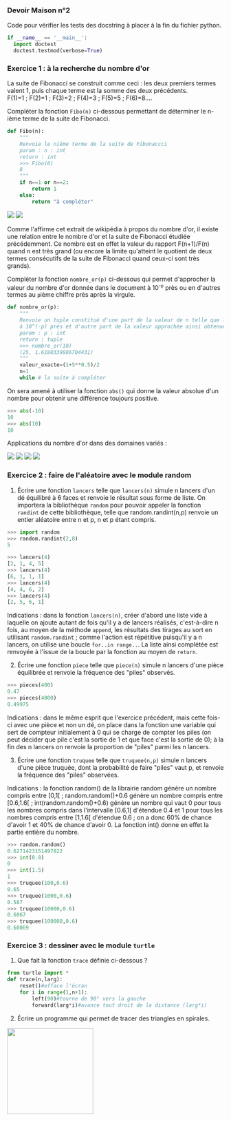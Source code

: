 ### Devoir Maison n°2

Code pour vérifier les tests des docstring à placer à la fin du fichier python.

```Python
if __name__ == '__main__':
  import doctest
  doctest.testmod(verbose=True)
```
### Exercice 1 : à la recherche du nombre d'or

La suite de Fibonacci se construit comme ceci : les deux premiers termes valent 1, puis chaque terme est la somme des deux précédents.   
F(1)=1 ; F(2)=1 ; F(3)=2 ; F(4)=3 ; F(5)=5 ; F(6)=8....

Compléter la fonction `Fibo(n)` ci-dessous permettant de déterminer le n-ième terme de la suite de Fibonacci.

```Python
def Fibo(n):
    """
    Renvoie le nième terme de la suite de Fibonaccci
    param : n : int
    return : int
    >>> Fibo(6)
    8
    """
    if n==1 or n==2:
        return 1
    else:
        return "à compléter"
```
<img src="Assets/suite-de-fibonacci-phi.png.webp"> 

<img src="Assets/nombre_or.png"> 

Comme l'affirme cet extrait de wikipédia à propos du nombre d'or, il existe une relation entre le nombre d'or et la suite de Fibonacci étudiée précédemment. Ce nombre est en effet la valeur du rapport F(n+1)/F(n) quand n est très grand (ou encore la limite qu'atteint le quotient de deux termes consécutifs de la suite de Fibonacci quand ceux-ci sont très grands).   

Compléter la fonction `nombre_or(p)` ci-dessous qui permet d'approcher la valeur du nombre d'or donnée dans le document à 10<sup>-`p`</sup> près ou en d'autres termes au `p`ième chiffre près après la virgule.

```Python
def nombre_or(p):
    """
    Renvoie un tuple constitué d'une part de la valeur de n telle que le rapport Fibo(n+1)/Fibo(n) approche le nombre d'or 
    à 10^(-p) près et d'autre part de la valeur approchée ainsi obtenue
    param : p : int
    return : tuple 
    >>> nombre_or(10)
    (25, 1.6180339886704431)
    """
    valeur_exacte=(1+5**0.5)/2
    n=1
    while # la suite à compléter
```

On sera amené à utiliser la fonction `abs()` qui donne la valeur absolue d'un nombre pour obtenir une différence toujours positive.
```Python
>>> abs(-10)
10
>>> abs(10)
10
```

Applications du nombre d'or dans des domaines variés :


<img src="Assets/tournesol.jpg.webp"> 

<img src="Assets/nombre-dor-adn.png.webp"> 

<img src="Assets/nombre-or-corps-humain.jpg.webp"> 

<img src="Assets/parthenon.png.webp">

### Exercice 2 : faire de l'aléatoire avec le module random

1) Écrire une fonction  `lancers` telle que `lancers(n)` simule n lancers d'un dé équilibré à 6 faces et renvoie le résultat sous forme de liste.
On importera la bibliothèque `random` pour pouvoir appeler la fonction `randint` de cette bibliothèque, telle que random.randint(n,p) renvoie un entier aléatoire entre n et p, n et p étant compris.

```Python
>>> import random
>>> random.randint(2,8)
5 
```

```Python
>>> lancers(4)
[2, 1, 4, 5]
>>> lancers(4)
[6, 1, 1, 1]
>>> lancers(4)
[4, 4, 6, 2]
>>> lancers(4)
[2, 5, 6, 1]
```

Indications : dans la fonction `lancers(n)`, créer d'abord une liste vide à laquelle on ajoute autant de fois qu'il y a de lancers réalisés, c'est-à-dire n fois, au moyen de la méthode `append`,  les résultats des tirages au sort en utilisant `random.randint` ; comme l'action est répétitive puisqu'il y a n lancers, on utilise une boucle `for..in range..`. La liste ainsi complétée est renvoyée à l'issue de la boucle par la fonction au moyen de `return`.

2) Écrire une fonction `piece` telle que `piece(n)` simule n lancers d'une pièce équilibrée et renvoie la fréquence des "piles" observés.

```Python
>>> pieces(400)
0.47
>>> pieces(4000)
0.49975
```
Indications : dans le même esprit que l'exercice précédent, mais cette fois-ci avec une pièce et non un dé, on place dans la fonction une variable qui sert de compteur initialement à 0 qui se charge de compter les piles (on peut décider que pile c'est la sortie de 1 et que face c'est la sortie de 0); à la fin des n lancers on renvoie la proportion de "piles" parmi les n lancers.

3) Écrire une fonction `truquee` telle que `truquee(n,p)` simule n lancers d'une pièce truquée, dont la probabilité de faire "piles" vaut p, et renvoie la fréquence des "piles" observées.

Indications : la fonction random() de la librairie random génère un nombre compris entre [0,1[ ; random.random()+0.6 génère un nombre compris entre [0.6,1.6[ ; int(random.random()+0.6) génère un nombre qui vaut 0 pour tous les nombres compris dans l'intervalle [0.6,1[ d'étendue 0.4 et 1 pour tous les nombres compris entre [1,1.6[ d'étendue 0.6 ; on a donc 60% de chance d'avoir 1 et 40% de chance d'avoir 0.
La fonction int() donne en effet la partie entière du nombre.

```Python
>>> random.random()
0.6271423151497822
>>> int(0.8)
0
>>> int(1.5)
1
>>> truquee(100,0.6)
0.65
>>> truquee(1000,0.6)
0.587
>>> truquee(10000,0.6)
0.6067
>>> truquee(100000,0.6)
0.60069
```

### Exercice 3 : dessiner avec le module `turtle`

1) Que fait la fonction `trace` définie ci-dessous ?

```Python
from turtle import *
def trace(n,larg):
    reset()#efface l'écran
    for i in range(1,n+1):
        left(90)#tourne de 90° vers la gauche
        forward(larg*i)#avance tout droit de la distance (larg*i)
```

2) Écrire un programme qui permet de tracer des triangles en spirales.

<img src="Assets/spirales_triangles.png" width="200" height="200"> 


